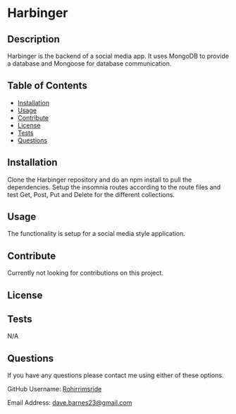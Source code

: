 
  

  # Harbinger

  ## Description
  Harbinger is the backend of a social media app.  It uses MongoDB to provide a database and Mongoose for database communication. 

  ## Table of Contents
  - [Installation](#installation)
  - [Usage](#usage)
  - [Contribute](#contribute)
  - [License](#license)
  - [Tests](#tests)
  - [Questions](#questions)

  ## Installation
  Clone the Harbinger repository and do an npm install to pull the dependencies.  Setup the insomnia routes according to the route files and test Get, Post, Put and Delete for the different collections.

  ## Usage
  The functionality is setup for a social media style application.

  ## Contribute
  Currently not looking for contributions on this project.

  ## License
  

  ## Tests
  N/A

  ## Questions
  If you have any questions please contact me using either of these options.

  GitHub Username: [Rohirrimsride](github.com/rohirrimsride)

  Email Address: dave.barnes23@gmail.com
  